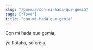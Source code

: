 ```yaml
---
slug: "/poemas/con-mi-hada-que-gemia"
tags: ["love"]
title: "con-mi-hada-que-gemía"
---
```

Con mi hada que gemía,

yo flotaba, so creía.